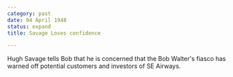 ```yaml
---
category: past
date: 04 April 1948
status: expand
title: Savage Loses confidence

---
```



Hugh Savage tells Bob that he is concerned that the Bob
Walter's fiasco has warned off potential customers and investors of SE
Airways.
